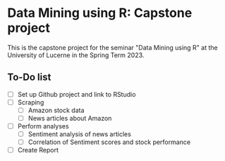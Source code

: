 # Data Mining using R: Capstone project
This is the capstone project for the seminar "Data Mining using R" at the University of Lucerne in the Spring Term 2023.

## To-Do list
- [ ] Set up Github project and link to RStudio
- [ ] Scraping
  - [ ] Amazon stock data
  - [ ] News articles about Amazon
- [ ] Perform analyses
  - [ ] Sentiment analysis of news articles
  - [ ] Correlation of Sentiment scores and stock performance
- [ ] Create Report
